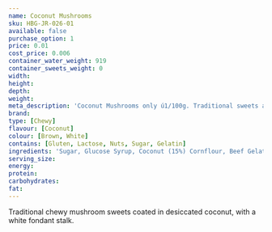 ```yaml
---
name: Coconut Mushrooms
sku: HBG-JR-026-01
available: false
purchase_option: 1
price: 0.01
cost_price: 0.006
container_water_weight: 919
container_sweets_weight: 0
width: 
height: 
depth: 
weight: 
meta_description: 'Coconut Mushrooms only ú1/100g. Traditional sweets and more at Humbugs Confectionery Store. Specialists in satisfying your sweet tooth!'
brand: 
type: [Chewy]
flavour: [Coconut]
colour: [Brown, White]
contains: [Gluten, Lactose, Nuts, Sugar, Gelatin]
ingredients: 'Sugar, Glucose Syrup, Coconut (15%) Cornflour, Beef Gelatine, Vegetable Oil, Cocoa Powder. Colours: Caramel'
serving_size: 
energy: 
protein: 
carbohydrates: 
fat: 
---
```

Traditional chewy mushroom sweets coated in desiccated coconut, with a white fondant stalk.